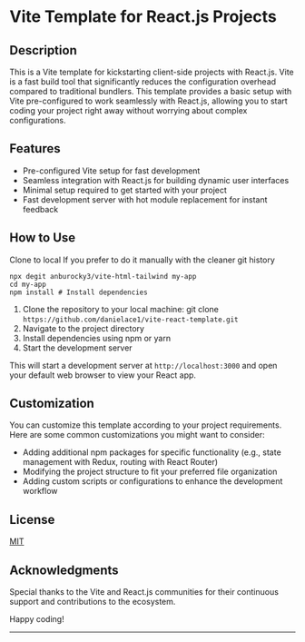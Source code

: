 # Vite Template for React.js Projects

## Description

This is a Vite template for kickstarting client-side projects with React.js. Vite is a fast build tool that significantly reduces the configuration overhead compared to traditional bundlers. This template provides a basic setup with Vite pre-configured to work seamlessly with React.js, allowing you to start coding your project right away without worrying about complex configurations.

## Features

- Pre-configured Vite setup for fast development
- Seamless integration with React.js for building dynamic user interfaces
- Minimal setup required to get started with your project
- Fast development server with hot module replacement for instant feedback

## How to Use

Clone to local
If you prefer to do it manually with the cleaner git history

```
npx degit anburocky3/vite-html-tailwind my-app
cd my-app
npm install # Install dependencies
```

1. Clone the repository to your local machine: git clone `https://github.com/danielace1/vite-react-template.git`
2. Navigate to the project directory
3. Install dependencies using npm or yarn
4. Start the development server

This will start a development server at `http://localhost:3000` and open your default web browser to view your React app.

## Customization

You can customize this template according to your project requirements. Here are some common customizations you might want to consider:

- Adding additional npm packages for specific functionality (e.g., state management with Redux, routing with React Router)
- Modifying the project structure to fit your preferred file organization
- Adding custom scripts or configurations to enhance the development workflow

## License

[MIT](./LICENSE)

## Acknowledgments

Special thanks to the Vite and React.js communities for their continuous support and contributions to the ecosystem.

Happy coding!

---
